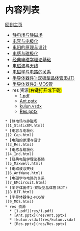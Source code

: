 
# 内容列表

[回到主页](https://charleechan.github.io/MyWiki)

* [静电场与静磁场
](1_StaticEM.html)
* [电容与电极化
](2_Cap.html)
* [电阻的原理与设计
](3_Res.html)
* [电感与磁极化
](4_Ind.html)
* [经典电磁学理论基础
](5_Maxwell.html)
* [电磁波与天线
](6_AntWave.html)
* [电磁学与电路的关系
](7_EMcircuit.html)
* [半导体器件1-双极型晶体管(BJT)
](8_BJT.html)
* [半导体器件2-MOS管
](9_MOS.html)
* res 资源<mark>(右键打开或下载)</mark>
  * [1.pdf](res/1.pdf)
  * [Ant.pptx](res/Ant.pptx)
  * [kulun.vsdx](res/kulun.vsdx)
  * [Res.pptx](res/Res.pptx)


```mind:height=300,title=内容概要,color
* [静电场与静磁场
](1_StaticEM.html)
* [电容与电极化
](2_Cap.html)
* [电阻的原理与设计
](3_Res.html)
* [电感与磁极化
](4_Ind.html)
* [经典电磁学理论基础
](5_Maxwell.html)
* [电磁波与天线
](6_AntWave.html)
* [电磁学与电路的关系
](7_EMcircuit.html)
* [半导体器件1-双极型晶体管(BJT)
](8_BJT.html)
* [半导体器件2-MOS管
](9_MOS.html)
* res 资源
  * [1.pdf](res/1.pdf)
  * [Ant.pptx](res/Ant.pptx)
  * [kulun.vsdx](res/kulun.vsdx)
  * [Res.pptx](res/Res.pptx)
```
